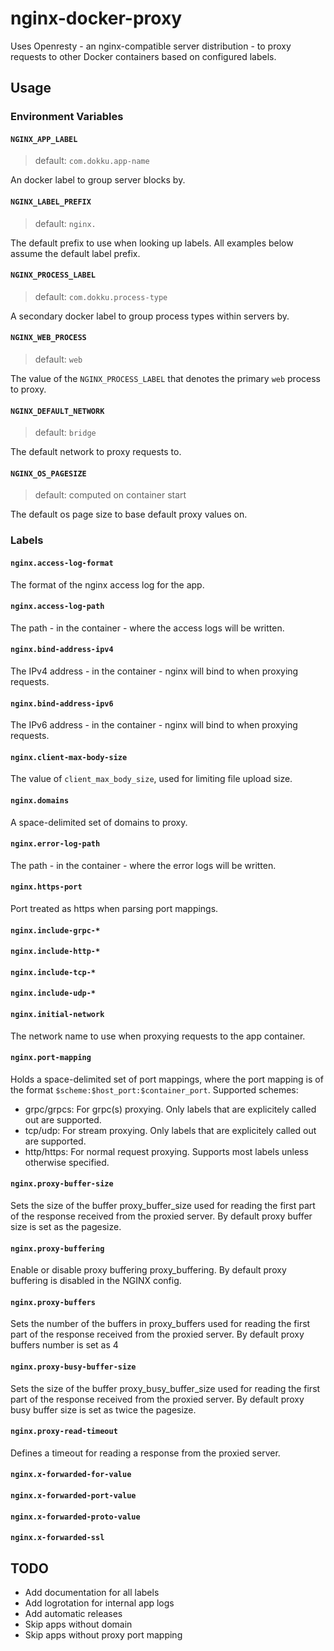 # nginx-docker-proxy

Uses Openresty - an nginx-compatible server distribution - to proxy requests to other Docker containers based on configured labels.

## Usage

### Environment Variables

#### `NGINX_APP_LABEL`

> default: `com.dokku.app-name`

An docker label to group server blocks by.

#### `NGINX_LABEL_PREFIX`

> default: `nginx.`

The default prefix to use when looking up labels. All examples below assume the default label prefix.

#### `NGINX_PROCESS_LABEL`

> default: `com.dokku.process-type`

A secondary docker label to group process types within servers by.

#### `NGINX_WEB_PROCESS`

> default: `web`

The value of the `NGINX_PROCESS_LABEL` that denotes the primary `web` process to proxy.

#### `NGINX_DEFAULT_NETWORK`

> default: `bridge`

The default network to proxy requests to.

#### `NGINX_OS_PAGESIZE`

> default: computed on container start

The default os page size to base default proxy values on.

### Labels

#### `nginx.access-log-format`

The format of the nginx access log for the app.

#### `nginx.access-log-path`

The path - in the container - where the access logs will be written.

#### `nginx.bind-address-ipv4`

The IPv4 address - in the container - nginx will bind to when proxying requests.

#### `nginx.bind-address-ipv6`

The IPv6 address - in the container - nginx will bind to when proxying requests.

#### `nginx.client-max-body-size`

The value of `client_max_body_size`, used for limiting file upload size.

#### `nginx.domains`

A space-delimited set of domains to proxy.

#### `nginx.error-log-path`

The path - in the container - where the error logs will be written.

#### `nginx.https-port`

Port treated as https when parsing port mappings.

#### `nginx.include-grpc-*`

#### `nginx.include-http-*`

#### `nginx.include-tcp-*`

#### `nginx.include-udp-*`

#### `nginx.initial-network`

The network name to use when proxying requests to the app container.

#### `nginx.port-mapping`

Holds a space-delimited set of port mappings, where the port mapping is of the format `$scheme:$host_port:$container_port`. Supported schemes:

- grpc/grpcs: For grpc(s) proxying. Only labels that are explicitely called out are supported.
- tcp/udp: For stream proxying. Only labels that are explicitely called out are supported.
- http/https: For normal request proxying. Supports most labels unless otherwise specified.

#### `nginx.proxy-buffer-size`

Sets the size of the buffer proxy_buffer_size used for reading the first part of the response received from the proxied server. By default proxy buffer size is set as the pagesize.

#### `nginx.proxy-buffering`

Enable or disable proxy buffering proxy_buffering. By default proxy buffering is disabled in the NGINX config.

#### `nginx.proxy-buffers`

Sets the number of the buffers in proxy_buffers used for reading the first part of the response received from the proxied server. By default proxy buffers number is set as 4

#### `nginx.proxy-busy-buffer-size`

Sets the size of the buffer proxy_busy_buffer_size used for reading the first part of the response received from the proxied server. By default proxy busy buffer size is set as twice the pagesize.

#### `nginx.proxy-read-timeout`

Defines a timeout for reading a response from the proxied server.

#### `nginx.x-forwarded-for-value`

#### `nginx.x-forwarded-port-value`

#### `nginx.x-forwarded-proto-value`

#### `nginx.x-forwarded-ssl`

## TODO

- Add documentation for all labels
- Add logrotation for internal app logs
- Add automatic releases
- Skip apps without domain
- Skip apps without proxy port mapping
